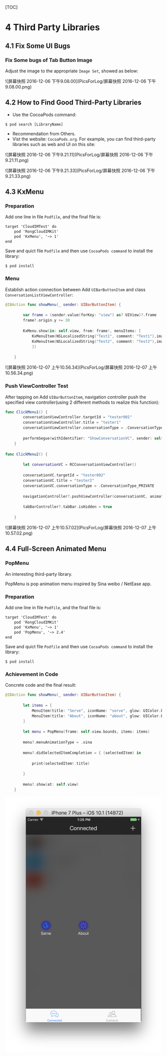 [TOC]

# 4 Third Party Libraries

## 4.1 Fix Some UI Bugs

### Fix Some bugs of Tab Button Image

Adjust the image to the appropriate `Image Set`, showed as below:

![屏幕快照 2016-12-06 下午9.08.00](PicsForLog/屏幕快照 2016-12-06 下午9.08.00.png)

## 4.2 How to Find Good Third-Party Libraries

* Use the CocoaPods command:

```shell
$ pod search [LibraryName]
```

* Recommendation from Others.
* Vist the website: `CocoaPods.org`. For example, you can find third-party libraries such as web and UI on this site:

![屏幕快照 2016-12-06 下午9.21.11](PicsForLog/屏幕快照 2016-12-06 下午9.21.11.png)

![屏幕快照 2016-12-06 下午9.21.33](PicsForLog/屏幕快照 2016-12-06 下午9.21.33.png)

## 4.3 KxMenu

### Preparation

Add one line in file `Podfile`, and the final file is:

```
target 'CloudIMTest' do
    pod 'RongCloudIMKit'
    pod 'KxMenu', '~> 1'
end
```

Save and quict file `Podfile` and then use `CocoaPods command` to install the library:

```shell
$ pod install
```

### Menu

Establish action connection between Add `UIBarButtonItem` and class `ConversationListViewController`:

```swift
@IBAction func showMenu(_ sender: UIBarButtonItem) {
        
        var frame = (sender.value(forKey: "view") as? UIView)?.frame
        frame?.origin.y += 30
        
        KxMenu.show(in: self.view, from: frame!, menuItems: [
            KxMenuItem(NSLocalizedString("Test1", comment: "Test1"),image: UIImage(named: "contact"), target:self, action: "ClickMenu1"),
            KxMenuItem(NSLocalizedString("Test2", comment: "Test2"),image: UIImage(named: "contact"), target:self,action: "ClickMenu2")
            ])
        
    }
```

![屏幕快照 2016-12-07 上午10.56.34](PicsForLog/屏幕快照 2016-12-07 上午10.56.34.png)

### Push ViewController Test

After tapping on Add `UIBarButtonItem`, navigation controller push the specified view controller(using 2 different methods to realize this function):

```swift
func ClickMenu1() {
        conversationViewController.targetId = "tester001"
        conversationViewController.title = "tester1"
        conversationViewController.conversationType = .ConversationType_PRIVATE
        
        performSegue(withIdentifier: "ShowConversationVC", sender: self)
    }
    
func ClickMenu2() {
        
        let conversationVC = RCConversationViewController()
        
        conversationVC.targetId = "tester002"
        conversationVC.title = "tester2"
        conversationVC.conversationType = .ConversationType_PRIVATE
        
        navigationController?.pushViewController(conversationVC, animated: true)
        
        tabBarController?.tabBar.isHidden = true
        
    }
```

![屏幕快照 2016-12-07 上午10.57.02](PicsForLog/屏幕快照 2016-12-07 上午10.57.02.png)

## 4.4 Full-Screen Animated Menu

### PopMenu

An interesting third-party library.

PopMenu is pop animation menu inspired by Sina weibo / NetEase app.

### Preparation

Add one line in file `Podfile`, and the final file is:

```
target 'CloudIMTest' do
    pod 'RongCloudIMKit'
    pod 'KxMenu', '~> 1'
    pod 'PopMenu', '~> 2.4'
end
```

Save and quict file `Podfile` and then use `CocoaPods command` to install the library:

```shell
$ pod install
```

### Achievement in Code

Concrete code and the final result:

```swift
@IBAction func showMenu(_ sender: UIBarButtonItem) {
        
        let items = [
            MenuItem(title: "Serve", iconName: "serve", glow: UIColor.blue, index: 0),
            MenuItem(title: "About", iconName: "about", glow: UIColor.blue, index: 1)
        ]
        
        let menu = PopMenu(frame: self.view.bounds, items: items)
        
        menu?.menuAnimationType = .sina
        
        menu?.didSelectedItemCompletion = { (selectedItem) in
            
            print(selectedItem!.title)
            
        }
        
        menu?.show(at: self.view)
    }
```

![PopMenu](PicsForLog/PopMenu.png)




